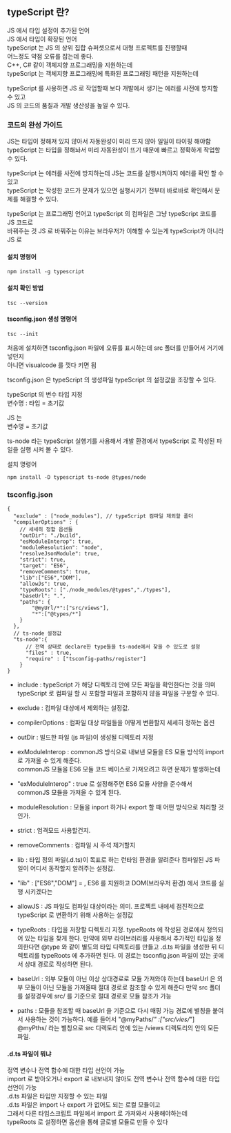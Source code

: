 ## typeScript 란?
JS 에서 타입 설정이 추가된 언어  
JS 에서 타입이 확장된 언어  
typeScript 는 JS 의 상위 집합 슈퍼셋으로서 대형 프로젝트를 진행할때  
어느정도 약점 오류를 잡는데 좋다.  
C++, C# 같이 객체지향 프로그래밍을 지원하는데  
typeScript 는 객체지향 프로그래밍에 특화된 프로그래밍 패턴을 지원하는데  

typeScript 를 사용하면 JS 로 작업할때 보다 개발에서 생기는 에러를 사전에 방지할 수 있고  
JS 의 코드의 품질과 개발 생산성을 높일 수 있다.  

### 코드의 완성 가이드
JS는 타입이 정해져 있지 않아서 자동완성이 미리 뜨지 않아 일일이 타이핑 해야함  
typeScript 는 타입을 정해놔서 미리 자동완성이 뜨기 때문에 빠르고 정확하게 작업할 수 있다.  

typeScript 는 에러를 사전에 방지하는데 JS는 코드를 실행시켜야지 에러를 확인 할 수 있고  
typeScript 는 작성한 코드가 문제가 있으면 실행시키기 전부터 바로바로 확인해서 문제를 해결할 수 있다.  

typeScript 는 프로그래밍 언어고 typeScript 의 컴파일은 그냥 typeScript 코드를 JS 코드로  
바꿔주는 것 JS 로 바꿔주는 이유는 브라우저가 이해할 수 있는게 typeScript가 아니라 JS 로  


#### 설치 명령어
```
npm install -g typescript
```

#### 설치 확인 방법
```
tsc --version
```

#### tsconfig.json 생성 명령어
```
tsc --init
```

처음에 설치하면 tsconfig.json 파일에 오류를 표시하는데 src 폴더를 만들어서 거기에 넣던지  
아니면 visualcode 를 껏다 키면 됨  

tsconfig.json 은 typeScript 의 생성파일 typeScript 의 설정값을 조장할 수 있다.  

typeScript 의 변수 타입 지정  
변수명 : 타입 = 초기값  

JS 는  
변수명 = 초기값  

ts-node 라는 typeScript 실행기를 사용해서 개발 환경에서 typeScript 로 작성된 파일을 실행 시켜 볼 수 있다.  

설치 명령어
```
npm install -D typescript ts-node @types/node
```
### tsconfig.json
```
{
  "exclude" : ["node_modules"], // typeScript 컴파일 제외할 폴더
  "compilerOptions" : {
    // 세세히 정할 옵션들
    "outDir": "./build",
    "esModuleInterop": true,
    "moduleResolution": "node",
    "resolveJsonModule": true,
    "strict": true,
    "target": "ES6",
    "removeComments": true,
    "lib":["ES6","DOM"],
    "allowJs": true,
    "typeRoots": ["./node_modules/@types","./types"],
    "baseUrl": ".",
    "paths": {
        "@myUrl/*":["src/views"],
        "*":["@types/*"]
    }
  },
  // ts-node 설정값
  "ts-node":{
      // 전역 상태로 declare한 type들을 ts-node에서 찾을 수 있도로 설정
      "files" : true,
      "require" : ["tsconfig-paths/register"]
    }
}
```
- include : typeScript 가 해당 디렉토리 안에 모든 파일을 확인한다는 것을 의미  
typeScript 로 컴파일 할 시 포함할 파일과 포함하지 않을 파일을 구분할 수 있다.  

- exclude : 컴파일 대상에서 제외하는 설정값.  

- compilerOptions : 컴파일 대상 파일들을 어떻게 변환할지 세세히 정하는 옵션  

- outDir : 빌드한 파일 (js 파일)이 생성될 디렉토리 지정  

- exModuleInterop : commonJS 방식으로 내보낸 모듈을 ES 모듈 방식의 import 로 가져올 수 있게 해준다.  
commonJS 모듈을 ES6 모듈 코드 베이스로 가져오려고 하면 문제가 발생하는데  
- "exModuleInterop" : true 로 설정해주면 ES6 모듈 사양을 준수해서 commonJS 모듈을 가져올 수 있게 된다.

- moduleResolution : 모듈을 inport 하거나 export 할 때 어떤 방식으로 처리할 것인가.

- strict : 엄격모드 사용할건지.

- removeComments : 컴파일 시 주석 제거할지

- lib : 타입 정의 파일(.d.ts)이 목표로 하는 런타임 환경을 알려준다 컴파일된 JS 파일이 어디서
동작할지 알려주는 설정값.
- "lib" : ["ES6","DOM"] =  , ES6 를 지원하고 DOM(브라우저 환경) 에서 코드를 실행 시키겠다는 
- allowJS : JS 파일도 컴파일 대상이라는 의미. 프로젝트 내에세 점진적으로 typeScript 로 변환하기 위해 사용하는 설정값  

- typeRoots : 타입을 저장할 디렉토리 지정. typeRoots 에 작성된 경로에서 정의되어 있는 타임을 찾게 한다.
만약에 외부 라이브러리를 사용해서 추가적인 타입을 정의한다면 @type 와 같이 별도의 타입 디렉토리를 만들고
.d.ts 파일을 생성한 뒤 디렉토리를 typeRoots 에 추가하면 된다. 이 경로는 tsconfig.json 파일이
있는 곳에서 상대 경로로 작성하면 된다.

- baseUrl : 외부 모듈이 아닌 이상 상대경로로 모듈 가져와야 하는데 baseUrl 은 외부 모듈이 아닌 모듈을 가져올때 절대 경로로 참조할 수 있게 해준다 만약 src 폴더를 설정경우에 src/ 를 기준으로 절대 경로로 모듈 참조가 가능

- paths : 모듈을 참조할 때 baseUrl 을 기준으로 다시 매핑 가능 경로에 별칭을 붙여서 사용하는 것이 가능하다. 예를 들어서 "@myPaths/*" :["src/vies/*"] @myPths/ 라는 별칭으로 src 디렉토리 안에 있는 /views 디렉토리의 안의 모든 파일.

#### .d.ts 파일이 뭐냐
정역 변수나 전역 함수에 대한 타입 선언이 가능  
import 로 받아오거나 export 로 내보내지 않아도 전역 변수나 전역 함수에 대한 타입 선언이 가능  
.d.ts 파일은 타입만 지정할 수 있는 파일    
.d.ts 파일은 import 나 export 가 없어도 되는 로컬 모듈이고  
그래서 다른 타임스크립트 파일에서 import 로 가져와서 사용해야하는데  
typeRoots 로 설정하면 옵션을 통해 글로벌 모듈로 만들 수 있다 



